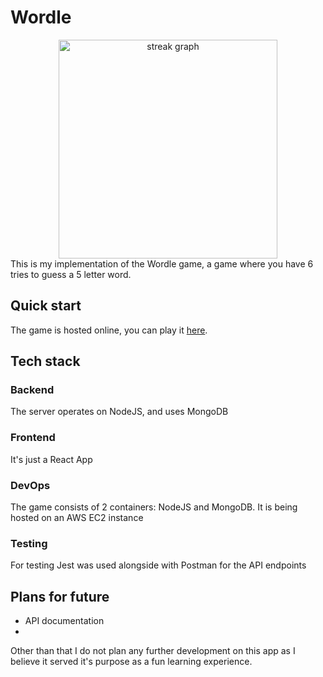 # Wordle
<div align="center">
  <img src="https://github.com/user-attachments/assets/8e57e77e-a9a1-410f-835e-0dcfcd3d03cf" height="350" alt="streak graph"  />
</div>
This is my implementation of the Wordle game, a game where you have 6 tries to guess a 5 letter word.

## Quick start
The game is hosted online, you can play it [here](http://54.226.222.83).

## Tech stack
### Backend
The server operates on NodeJS, and uses MongoDB

### Frontend
It's just a React App

### DevOps
The game consists of 2 containers: NodeJS and MongoDB. It is being hosted on an AWS EC2 instance

### Testing
For testing Jest was used alongside with Postman for the API endpoints

## Plans for future
* API documentation
* 
Other than that I do not plan any further development on this app as I believe it served it's purpose as a fun learning experience.

